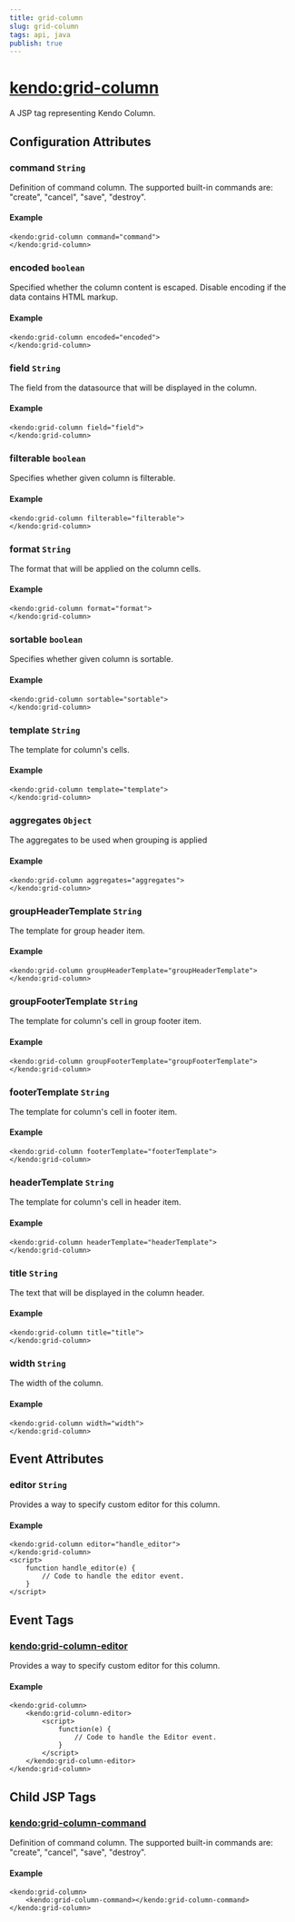 ```yaml
---
title: grid-column
slug: grid-column
tags: api, java
publish: true
---
```


# <kendo:grid-column>
A JSP tag representing Kendo Column.

## Configuration Attributes


### command `String`

Definition of command column. The supported built-in commands are: "create", "cancel", "save", "destroy".

#### Example
    <kendo:grid-column command="command">
    </kendo:grid-column>
    

### encoded `boolean`

Specified whether the column content is escaped. Disable encoding if the data contains HTML markup.

#### Example
    <kendo:grid-column encoded="encoded">
    </kendo:grid-column>
    

### field `String`

The field from the datasource that will be displayed in the column.

#### Example
    <kendo:grid-column field="field">
    </kendo:grid-column>
    

### filterable `boolean`

Specifies whether given column is filterable.

#### Example
    <kendo:grid-column filterable="filterable">
    </kendo:grid-column>
    

### format `String`

The format that will be applied on the column cells.

#### Example
    <kendo:grid-column format="format">
    </kendo:grid-column>
    

### sortable `boolean`

Specifies whether given column is sortable.

#### Example
    <kendo:grid-column sortable="sortable">
    </kendo:grid-column>
    

### template `String`

The template for column's cells.

#### Example
    <kendo:grid-column template="template">
    </kendo:grid-column>
    

### aggregates `Object`

The aggregates to be used when grouping is applied

#### Example
    <kendo:grid-column aggregates="aggregates">
    </kendo:grid-column>
    

### groupHeaderTemplate `String`

The template for group header item.

#### Example
    <kendo:grid-column groupHeaderTemplate="groupHeaderTemplate">
    </kendo:grid-column>
    

### groupFooterTemplate `String`

The template for column's cell in group footer item.

#### Example
    <kendo:grid-column groupFooterTemplate="groupFooterTemplate">
    </kendo:grid-column>
    

### footerTemplate `String`

The template for column's cell in footer item.

#### Example
    <kendo:grid-column footerTemplate="footerTemplate">
    </kendo:grid-column>
    

### headerTemplate `String`

The template for column's cell in header item.

#### Example
    <kendo:grid-column headerTemplate="headerTemplate">
    </kendo:grid-column>
    

### title `String`

The text that will be displayed in the column header.

#### Example
    <kendo:grid-column title="title">
    </kendo:grid-column>
    

### width `String`

The width of the column.

#### Example
    <kendo:grid-column width="width">
    </kendo:grid-column>
    

## Event Attributes

### editor `String`

Provides a way to specify custom editor for this column.

#### Example
    <kendo:grid-column editor="handle_editor">
    </kendo:grid-column>
    <script>
        function handle_editor(e) {
            // Code to handle the editor event.
        }
    </script>


## Event Tags
 
### <kendo:grid-column-editor>

Provides a way to specify custom editor for this column.

#### Example
    <kendo:grid-column>
        <kendo:grid-column-editor>
            <script>
                function(e) {
                    // Code to handle the Editor event.
                }
            </script>
        </kendo:grid-column-editor>
    </kendo:grid-column>
 

## Child JSP Tags

### [<kendo:grid-column-command>](/api/wrappers/jsp/grid/column-command)

Definition of command column. The supported built-in commands are: "create", "cancel", "save", "destroy".

#### Example

    <kendo:grid-column>
        <kendo:grid-column-command></kendo:grid-column-command>
    </kendo:grid-column>
  
